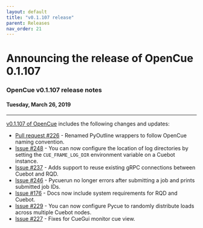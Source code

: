 ```yaml
---
layout: default
title: "v0.1.107 release"
parent: Releases
nav_order: 21
---
```


# Announcing the release of OpenCue 0.1.107

### OpenCue v0.1.107 release notes

#### Tuesday, March 26, 2019

---

[v0.1.107 of OpenCue](https://github.com/AcademySoftwareFoundation/OpenCue/releases/tag/v0.1.107)
includes the following changes and updates:

*   [Pull request #226](https://github.com/AcademySoftwareFoundation/OpenCue/pull/226) - 
    Renamed PyOutline wrappers to follow OpenCue naming convention.
*   [Issue #248](https://github.com/AcademySoftwareFoundation/OpenCue/issues/248) -
    You can now configure the location of log directories by setting the `CUE_FRAME_LOG_DIR` environment
    variable on a Cuebot instance.
*   [Issue #237](https://github.com/AcademySoftwareFoundation/OpenCue/issues/237) - 
    Adds support to reuse existing gRPC connections between Cuebot and RQD.
*   [Issue #246](https://github.com/AcademySoftwareFoundation/OpenCue/issues/246) -
    Pycuerun no longer errors after submitting a job and prints submitted job IDs.
*   [Issue #176](https://github.com/AcademySoftwareFoundation/OpenCue/issues/176) -
    Docs now include system requirements for RQD and Cuebot.
*   [Issue #229](https://github.com/AcademySoftwareFoundation/OpenCue/issues/229) -
    You can now configure Pycue to randomly distribute loads across multiple Cuebot nodes.
*   [Issue #227](https://github.com/AcademySoftwareFoundation/OpenCue/issues/227) - 
    Fixes for CueGui monitor cue view.
